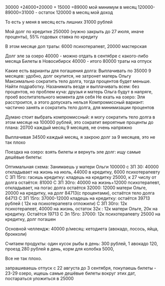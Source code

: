 30000 +24000+20000 + 15000 =89000 мой минимум в месяц
120000-89000=31000 - остаток
120000 в месяц мой доход

То есть у меня в месяц есть лишних 31000 рублей

Мой долг по кредитке 250000 (нужно закрыть до 27 июля, иначе проценты), 55% годовых ставка по кредиту

В этом месяце доп траты: 6000 психотерапевт, 20000 мастерская

Долг эле за озеро 40000 - можно отдать в сентябре с какого-либо месяца
Билеты в Новосибирск 40000 - итого 80000 траты на отпуск


Какие есть варианты для погашения долга: 
Выплачивать по 35000 9 месяцев: удобно, долг окупится, не затронет матерь Ольгу 
Максимально сократить тело долга, тогда процентов будет меньше. Найти подработку.
Назанимать везде и выплачивать всем: без процентов, но проблем куча: друзья и матерь Ольга будут в напряге, проеб воспитательного момента для себя
Не ехать на озеро: Эля расстроится, а этого допускать нельзя
Компромиссный вариант: частично занять и сократить тело долга, для минимизации процентов 

Думаю стоит выбрать компромиссный: я могу сократить тело долга в этом месяце на 100000 рублей,  это сократит вероятные проценты до плана: 20700 каждый месяц 9 месяцев, не очень напряжно

Выплачивая 34500 каждый месяц, я закрою долг за 9 месяцев, это не так плохо

Поездка на озеро: взять билеты и вернуть эле долг: ищу самые дешёвые билеты: 

Оптимальная схема: 
Занимаешь у матери Ольги 100000
с ЗП 30: 40000 откладывает на жизнь на июль, 44000 в кредитку, 6000 психотерапевту
С ЗП 15го: гасишь кредитку: кладешь на кредитку 25000, к 27 числу от долга остаётся: 81000
С ЗП 30го: 40000 на жизнь+12000 психотерапевт, откладывает, на погас долга остаётся 32000: 12000 матери Ольге, 20000 на кредитку, на долг 84713(с процентами), остаётся тело долга 64713
С ЗП 15го: 37000-12000 кладешь на кредитку: остаётся 39713 рублей ( 12к на психотерапевта отложили)
С ЗП 30го: 12к психотерапевт, 40000 на жизнь, остаток 32к : 12к матери Ольге, 20к на кредитку. Остаётся 19713
С 3п 15го: 37000: 12к психотерапевту 25000 на кредитку, долг погашен

Основной челлендж: 40000 р/месяц: кетодиета (авокадо, лосось, яйца, брокколи) 


Считаем продукты: один кусок рыбы в день: 300 рублей, 1 авокадо 120, проезд 280 рублей в день, корм для колобка 5000, 


Все не так плохо.


запрашиваешь отпуск с 22 августа до 3 сентября, покупаешь билеты - 23-29 озеро, ищешь самые дешёвые билеты вокруг этих дат, постараться уложиться в 25000

